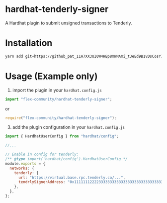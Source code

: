 # []()hardhat-tenderly-signer

A Hardhat plugin to submit unsigned transactions to Tenderly.

# Installation

```bash
yarn add git+https://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:x-oauth-basic@github.com/Flex-Community/hardhat-tenderly-signer.git#main
```

# Usage (Example only)

1. import the plugin in your `hardhat.config.js`

```js
import "flex-community/hardhat-tenderly-signer";
```

or

```js
require("flex-community/hardhat-tenderly-signer");
```

3. add the plugin configuration in your `hardhat.config.js`

```js
import { HardhatUserConfig } from "hardhat/config";

//...

// Enable in config for tenderly:
/** @type import('hardhat/config').HardhatUserConfig */
module.exports = {
  networks: {
    tenderly: {
      url: "https://virtual.base.rpc.tenderly.co/...",
      tendrlySignerAddress: "0x1111111222233333333333333333333333333333", // Enable transaction without signing
    },
  },
};
```
